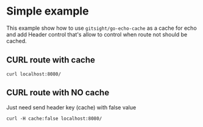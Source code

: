 # Simple example

This example show how to use `gitsight/go-echo-cache` as a cache for echo and add Header control that's allow to control when route not should be cached.

## CURL route with cache
`curl localhost:8080/`

## CURL route with NO cache
Just need send header key (cache) with false value

`curl -H cache:false localhost:8080/`

